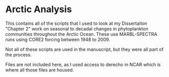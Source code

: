 # Arctic Analysis
This contains all of the scripts that I used to look at my Dissertaiton "Chapter 2" work on seasonal to decadal changes in phytoplankton communities throughout the Arctic Ocean. These use MARBL-SPECTRA runs using CORE2 forcing between 1948 to 2009. 

Not all of these scripts are used in the manuscript, but they were all part of the process. 

Files are not included here, as I used access to derecho in NCAR which is where all those files are housed. 
